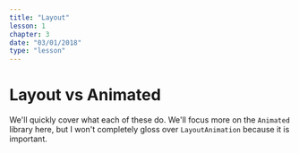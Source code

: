 ```yaml
---
title: "Layout"
lesson: 1
chapter: 3
date: "03/01/2018"
type: "lesson"
---
```


# Layout vs Animated

We'll quickly cover what each of these do. We'll focus more on the `Animated` library here, but I won't completely gloss over `LayoutAnimation` because it is important.